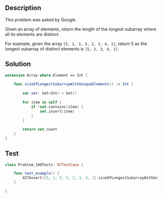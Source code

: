 ## Description

This problem was asked by Google.

Given an array of elements, return the length of the longest subarray where all its elements are distinct.

For example, given the array `[5, 1, 3, 5, 2, 3, 4, 1]`, return 5 as the longest subarray of distinct elements is `[5, 2, 3, 4, 1]`.

## Solution

```swift
extension Array where Element == Int {
    
    func sizeOfLongestSubarrayWithUniqueElements() -> Int {
        
        var set: Set<Int> = Set()
        
        for item in self {
            if !set.contains(item) {
                set.insert(item)
            }
        }
        
        return set.count
    }
}
```

## Test

```swift
class Problem_189Tests: XCTestCase {

    func test_example() {
        XCTAssert([5, 1, 3, 5, 2, 3, 4, 1].sizeOfLongestSubarrayWithUniqueElements() == 5)
    }

}
```